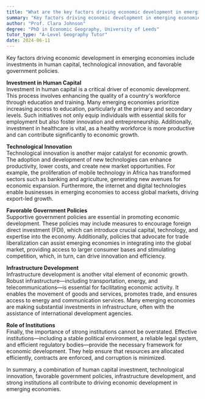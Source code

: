 ```yaml
---
title: "What are the key factors driving economic development in emerging economies?"
summary: "Key factors driving economic development in emerging economies include investment in human capital, technological innovation, and favourable government policies."
author: "Prof. Clara Johnson"
degree: "PhD in Economic Geography, University of Leeds"
tutor_type: "A-Level Geography Tutor"
date: 2024-06-11
---
```


Key factors driving economic development in emerging economies include investments in human capital, technological innovation, and favorable government policies.

**Investment in Human Capital**  
Investment in human capital is a critical driver of economic development. This process involves enhancing the quality of a country's workforce through education and training. Many emerging economies prioritize increasing access to education, particularly at the primary and secondary levels. Such initiatives not only equip individuals with essential skills for employment but also foster innovation and entrepreneurship. Additionally, investment in healthcare is vital, as a healthy workforce is more productive and can contribute significantly to economic growth.

**Technological Innovation**  
Technological innovation is another major catalyst for economic growth. The adoption and development of new technologies can enhance productivity, lower costs, and create new market opportunities. For example, the proliferation of mobile technology in Africa has transformed sectors such as banking and agriculture, generating new avenues for economic expansion. Furthermore, the internet and digital technologies enable businesses in emerging economies to access global markets, driving export-led growth.

**Favorable Government Policies**  
Supportive government policies are essential in promoting economic development. These policies may include measures to encourage foreign direct investment (FDI), which can introduce crucial capital, technology, and expertise into the economy. Additionally, policies that advocate for trade liberalization can assist emerging economies in integrating into the global market, providing access to larger consumer bases and stimulating competition, which, in turn, can drive innovation and efficiency.

**Infrastructure Development**  
Infrastructure development is another vital element of economic growth. Robust infrastructure—including transportation, energy, and telecommunications—is essential for facilitating economic activity. It enables the movement of goods and services, promotes trade, and ensures access to energy and communication services. Many emerging economies are making substantial investments in infrastructure, often with the assistance of international development agencies.

**Role of Institutions**  
Finally, the importance of strong institutions cannot be overstated. Effective institutions—including a stable political environment, a reliable legal system, and efficient regulatory bodies—provide the necessary framework for economic development. They help ensure that resources are allocated efficiently, contracts are enforced, and corruption is minimized. 

In summary, a combination of human capital investment, technological innovation, favorable government policies, infrastructure development, and strong institutions all contribute to driving economic development in emerging economies.
    